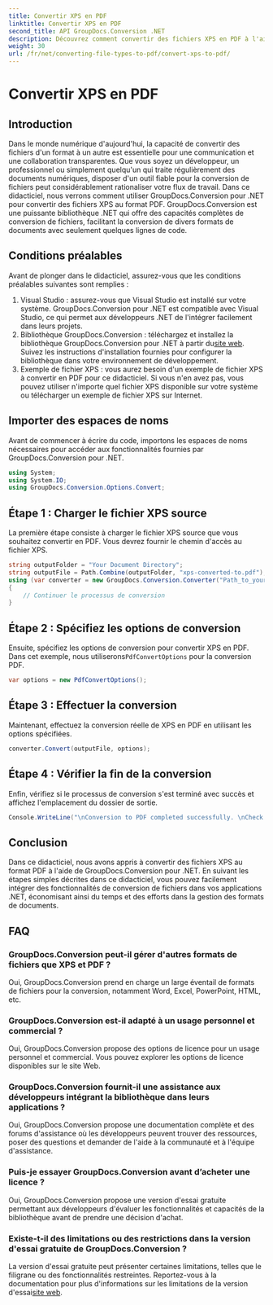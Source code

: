 ```yaml
---
title: Convertir XPS en PDF
linktitle: Convertir XPS en PDF
second_title: API GroupDocs.Conversion .NET
description: Découvrez comment convertir des fichiers XPS en PDF à l'aide de GroupDocs.Conversion pour .NET. Étapes simples pour une conversion transparente du format de document.
weight: 30
url: /fr/net/converting-file-types-to-pdf/convert-xps-to-pdf/
---
```


# Convertir XPS en PDF


## Introduction
Dans le monde numérique d'aujourd'hui, la capacité de convertir des fichiers d'un format à un autre est essentielle pour une communication et une collaboration transparentes. Que vous soyez un développeur, un professionnel ou simplement quelqu'un qui traite régulièrement des documents numériques, disposer d'un outil fiable pour la conversion de fichiers peut considérablement rationaliser votre flux de travail.
Dans ce didacticiel, nous verrons comment utiliser GroupDocs.Conversion pour .NET pour convertir des fichiers XPS au format PDF. GroupDocs.Conversion est une puissante bibliothèque .NET qui offre des capacités complètes de conversion de fichiers, facilitant la conversion de divers formats de documents avec seulement quelques lignes de code.
## Conditions préalables
Avant de plonger dans le didacticiel, assurez-vous que les conditions préalables suivantes sont remplies :
1. Visual Studio : assurez-vous que Visual Studio est installé sur votre système. GroupDocs.Conversion pour .NET est compatible avec Visual Studio, ce qui permet aux développeurs .NET de l'intégrer facilement dans leurs projets.
2. Bibliothèque GroupDocs.Conversion : téléchargez et installez la bibliothèque GroupDocs.Conversion pour .NET à partir du[site web](https://releases.groupdocs.com/conversion/net/). Suivez les instructions d'installation fournies pour configurer la bibliothèque dans votre environnement de développement.
3. Exemple de fichier XPS : vous aurez besoin d'un exemple de fichier XPS à convertir en PDF pour ce didacticiel. Si vous n'en avez pas, vous pouvez utiliser n'importe quel fichier XPS disponible sur votre système ou télécharger un exemple de fichier XPS sur Internet.

## Importer des espaces de noms
Avant de commencer à écrire du code, importons les espaces de noms nécessaires pour accéder aux fonctionnalités fournies par GroupDocs.Conversion pour .NET.
```csharp
using System;
using System.IO;
using GroupDocs.Conversion.Options.Convert;
```
## Étape 1 : Charger le fichier XPS source
La première étape consiste à charger le fichier XPS source que vous souhaitez convertir en PDF. Vous devrez fournir le chemin d'accès au fichier XPS.
```csharp
string outputFolder = "Your Document Directory";
string outputFile = Path.Combine(outputFolder, "xps-converted-to.pdf");
using (var converter = new GroupDocs.Conversion.Converter("Path_to_your_XPS_file"))
{
    // Continuer le processus de conversion
}
```
## Étape 2 : Spécifiez les options de conversion
 Ensuite, spécifiez les options de conversion pour convertir XPS en PDF. Dans cet exemple, nous utiliserons`PdfConvertOptions` pour la conversion PDF.
```csharp
var options = new PdfConvertOptions();
```
## Étape 3 : Effectuer la conversion
Maintenant, effectuez la conversion réelle de XPS en PDF en utilisant les options spécifiées.
```csharp
converter.Convert(outputFile, options);
```
## Étape 4 : Vérifier la fin de la conversion
Enfin, vérifiez si le processus de conversion s'est terminé avec succès et affichez l'emplacement du dossier de sortie.
```csharp
Console.WriteLine("\nConversion to PDF completed successfully. \nCheck output in {0}", outputFolder);
```

## Conclusion
Dans ce didacticiel, nous avons appris à convertir des fichiers XPS au format PDF à l'aide de GroupDocs.Conversion pour .NET. En suivant les étapes simples décrites dans ce didacticiel, vous pouvez facilement intégrer des fonctionnalités de conversion de fichiers dans vos applications .NET, économisant ainsi du temps et des efforts dans la gestion des formats de documents.
## FAQ
### GroupDocs.Conversion peut-il gérer d'autres formats de fichiers que XPS et PDF ?
Oui, GroupDocs.Conversion prend en charge un large éventail de formats de fichiers pour la conversion, notamment Word, Excel, PowerPoint, HTML, etc.
### GroupDocs.Conversion est-il adapté à un usage personnel et commercial ?
Oui, GroupDocs.Conversion propose des options de licence pour un usage personnel et commercial. Vous pouvez explorer les options de licence disponibles sur le site Web.
### GroupDocs.Conversion fournit-il une assistance aux développeurs intégrant la bibliothèque dans leurs applications ?
Oui, GroupDocs.Conversion propose une documentation complète et des forums d'assistance où les développeurs peuvent trouver des ressources, poser des questions et demander de l'aide à la communauté et à l'équipe d'assistance.
### Puis-je essayer GroupDocs.Conversion avant d’acheter une licence ?
Oui, GroupDocs.Conversion propose une version d'essai gratuite permettant aux développeurs d'évaluer les fonctionnalités et capacités de la bibliothèque avant de prendre une décision d'achat.
### Existe-t-il des limitations ou des restrictions dans la version d'essai gratuite de GroupDocs.Conversion ?
 La version d'essai gratuite peut présenter certaines limitations, telles que le filigrane ou des fonctionnalités restreintes. Reportez-vous à la documentation pour plus d'informations sur les limitations de la version d'essai[site web](https://releases.groupdocs.com/conversion/net/).